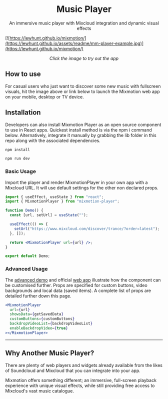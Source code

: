 <h1 align='center'>
  Music Player
</h1>

<p align='center'>
An immersive music player with Mixcloud integration and dynamic visual effects</p>

[![https://lewhunt.github.io/mixmotion/](https://lewhunt.github.io/assets/readme/mm-player-example.jpg)](https://lewhunt.github.io/mixmotion/)

<p align='center'><i>Click the image to try out the app</i>


## How to use

For casual users who just want to discover some new music with fullscreen visuals, hit the image above or link below to launch the Mixmotion web app on your mobile, desktop or TV device.

## Installation

Developers can also install Mixmotion Player as an open source component to use in React apps. Quickest install method is via the npm i command below. Alternatively, integrate it manually by grabbing the lib folder in this repo along with the associated dependencies.

```bash
npm install
```

```bash
npm run dev
```

### Basic Usage

Import the player and render MixmotionPlayer in your own app with a Mixcloud URL. It will use default settings for the other non declared props.

```jsx
import { useEffect, useState } from "react";
import { MixmotionPlayer } from "mixmotion-player";

function Demo() {
  const [url, setUrl] = useState("");

  useEffect(() => {
    setUrl("https://www.mixcloud.com/discover/trance/?order=latest");
  }, []);

  return <MixmotionPlayer url={url} />;
}

export default Demo;
```

### Advanced Usage

The <a href='https://github.com/lewhunt/mixmotion/blob/main/src/DemoAdvanced.tsx'>advanced demo</a> and official <a href='https://lewhunt.github.io/mixmotion/'>web app</a> illustrate how the component can be customised further. Props are specified for custom buttons, video backgrounds and local data (saved items). A complete list of props are detailed further down this page.

```jsx
<MixmotionPlayer
  url={url}
  showsData={getSavedData}
  customButtons={customButtons}
  backdropVideoList={backdropVideoList}
  enableBackdropVideo={true}
></MixmotionPlayer>
```

<hr>

## Why Another Music Player?

There are plenty of web players and widgets already available from the likes of Soundcloud and Mixcloud that you can integrate into your app.

Mixmotion offers something different; an immersive, full-screen playback experience with unique visual effects, while still providing free access to Mixcloud's vast music catalogue.